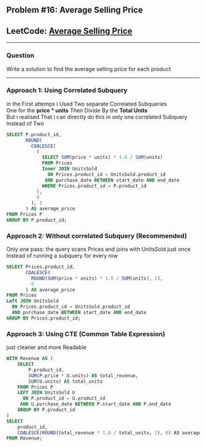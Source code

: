 ## Problem #16: Average Selling Price

## LeetCode: [Average Selling Price](https://leetcode.com/problems/Average-Selling-Price)

---

### Question  
Write a solution to find the average selling price for each product

---

### Approach 1: Using Correlated Subquery  
in the First attemps i Used Two separate Correlated Subqueries  
One for the **price * units** Then Divide By the **Total Units**  
But i realised That i can directly do this in only one correlated Subquery  
Instead of Two
```sql
SELECT P.product_id,
       ROUND(
         COALESCE(
           (
             SELECT SUM(price * units) * 1.0 / SUM(units)
             FROM Prices 
             Inner JOIN UnitsSold
               ON Prices.product_id = UnitsSold.product_id
              AND purchase_date BETWEEN start_date AND end_date
             WHERE Prices.product_id = P.product_id
           ), 
           0
         ), 2
       ) AS average_price
FROM Prices P
GROUP BY P.product_id;
```

### Approach 2: Without correlated Subquery (Recommended)  
Only one pass: the query scans Prices and joins with UnitsSold just once   
Instead of running a subquery for every row   
 
```sql
SELECT Prices.product_id,
       COALESCE(
         ROUND(SUM(price * units) * 1.0 / SUM(units), 2),
         0
       ) AS average_price
FROM Prices
Left JOIN UnitsSold
  ON Prices.product_id = UnitsSold.product_id
  AND purchase_date BETWEEN start_date AND end_date
GROUP BY Prices.product_id;
```

### Approach 3: Using CTE (Common Table Expression)
just cleaner and more Readable
 
```sql
WITH Revenue AS (
    SELECT 
        P.product_id,
        SUM(P.price * U.units) AS total_revenue,
        SUM(U.units) AS total_units
    FROM Prices P
    LEFT JOIN UnitsSold U
      ON P.product_id = U.product_id
     AND U.purchase_date BETWEEN P.start_date AND P.end_date
    GROUP BY P.product_id
)
SELECT 
    product_id,
    COALESCE(ROUND(total_revenue * 1.0 / total_units, 2), 0) AS average_price
FROM Revenue;

```





